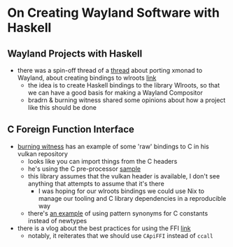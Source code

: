 # On Creating Wayland Software with Haskell

## Wayland Projects with Haskell
* there was a spin-off thread of a [thread](https://discourse.haskell.org/t/xmonad-for-wayland-call-for-help/7812/43) about porting xmonad to Wayland, about creating bindings to wlroots [link](https://discourse.haskell.org/t/haskell-wlroots-bindings/8426)
    * the idea is to create Haskell bindings to the library Wlroots, so that we can have a good basis for making a Wayland Compositor
    * bradrn & burning witness shared some opinions about how a project like this should be done

## C Foreign Function Interface
* [burning witness](https://github.com/BurningWitness/vulkan/tree/f86863468c8517b83ca39abad6c0b8afd493910b) has an example of some 'raw' bindings to C in his vulkan repository
    * looks like you can import things from the C headers
    * he's using the C pre-processor [sample](https://github.com/BurningWitness/vulkan/blob/develop/vulkan-raw/src-gen/Vulkan/Core_1_0.hsc)
    * this library assumes that the vulkan header is available, I don't see anything that attempts to assume that it's there
        * I was hoping for our wlroots bindings we could use Nix to manage our tooling and C library dependencies in a reproducible way
    * there's [an example](https://github.com/BurningWitness/vulkan/blob/develop/vulkan-raw/src-gen/Vulkan/Ext/VK_AMD_display_native_hdr.hsc) of using pattern synonyms for C constants instead of newtypes
* there is a vlog about the best practices for using the FFI [link](https://www.haskell.org/ghc/blog/20210709-capi-usage.html)
    * notably, it reiterates that we should use `CApiFFI` instead of `ccall`
